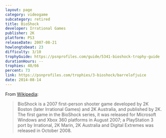 ```yaml
---
layout: page
category: videogame
subcategory: retired
title: BioShock
developer: Irrational Games
publisher: 2K
platform: PS3
releaseDate: 2007-08-21
howlongtobeat: 23
difficulty: 3/10
trophyGuide: https://psnprofiles.com/guide/5341-bioshock-trophy-guide
durationHours: --
trophies: 48/66
percent: 73
link: https://psnprofiles.com/trophies/3-bioshock/barrelofjuice
date: 2014-08-14
---
```


From [Wikipedia](https://en.wikipedia.org/wiki/BioShock):

> BioShock is a 2007 first-person shooter game developed by 2K Boston (later Irrational Games) and 2K Australia, and published by 2K. The first game in the BioShock series, it was released for Microsoft Windows and Xbox 360 platforms in August 2007; a PlayStation 3 port by Irrational, 2K Marin, 2K Australia and Digital Extremes was released in October 2008.
